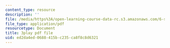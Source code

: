 ```yaml
---
content_type: resource
description: ''
file: /media/https%3A/open-learning-course-data-rc.s3.amazonaws.com/6-s897-machine-learning-for-healthcare-spring-2019/ed2da4ed0688415bc235ca8f8c8d6321_lkO2ocJBsmI.pdf
file_type: application/pdf
resourcetype: Document
title: 3play pdf file
uid: ed2da4ed-0688-415b-c235-ca8f8c8d6321
---
```

